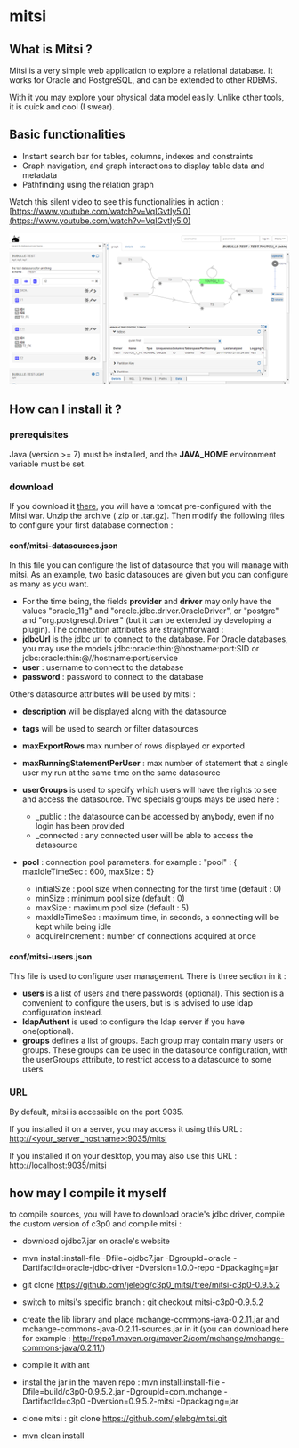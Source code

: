 # mitsi

## What is Mitsi ?

Mitsi is a very simple web application to explore a relational database. It works for Oracle and PostgreSQL, and can be extended to other RDBMS.

With it you may explore your physical data model easily. Unlike other tools, it is quick and cool (I swear).

## Basic functionalities

* Instant search bar for tables, columns, indexes and constraints 
* Graph navigation, and graph interactions to display table data and metadata 
* Pathfinding using the relation graph

Watch this silent video to see this functionalities in action : [https://www.youtube.com/watch?v=VqIGvtIy5l0](https://www.youtube.com/watch?v=VqIGvtIy5l0)

![Screen](/.github/mitsi_screen.png)

## How can I install it ?

### prerequisites

Java (version >= 7) must be installed, and the **JAVA_HOME** environment variable must be set.

### download

If you download it [there](https://github.com/jelebg/mitsi/releases/), you will have a tomcat pre-configured with the Mitsi war.
Unzip the archive (.zip or .tar.gz).
Then modify the following files to configure your first database connection :

#### conf/mitsi-datasources.json
In this file you can configure the list of datasource that you will manage with mitsi.
As an example, two basic datasouces are given but you can configure as many as you want.

* For the time being, the fields **provider** and **driver** may only have the values "oracle_11g" and "oracle.jdbc.driver.OracleDriver", or "postgre" and "org.postgresql.Driver" (but it can be extended by developing a plugin).
The connection attributes are straightforward :
* **jdbcUrl** is the jdbc url to connect to the database. For Oracle databases, you may use the models jdbc:oracle:thin:@hostname:port:SID or jdbc:oracle:thin:@//hostname:port/service
* **user** : username to connect to the database
* **password** : password to connect to the database

Others datasource attributes will be used by mitsi :
* **description** will be displayed along with the datasource
* **tags** will be used to search or filter datasources
* **maxExportRows** max number of rows displayed or exported
* **maxRunningStatementPerUser** : max number of statement that a single user my run at the same time on the same datasource
* **userGroups** is used to specify which users will have the rights to see and access the datasource. Two specials groups mays be used here :
	* _public : the datasource can be accessed by anybody, even if no login has been provided
	* _connected : any connected user will be able to access the datasource

* **pool** : connection pool parameters. for example : "pool" : { maxIdleTimeSec : 600,  maxSize : 5}
	* initialSize : pool size when connecting for the first time (default : 0)
	* minSize : minimum pool size (default : 0)
	* maxSize : maximum pool size (default : 5)
	* maxIdleTimeSec : maximum time, in seconds, a connecting will be kept while being idle
	* acquireIncrement : number of connections acquired at once

#### conf/mitsi-users.json

This file is used to configure user management. There is three section in it :
* **users** is a list of users and there passwords (optional). This section is a convenient to configure the users, but is is advised to use ldap configuration instead.
* **ldapAuthent** is used to configure the ldap server if you have one(optional).
* **groups** defines a list of groups. Each group may contain many users or groups. These groups can be used in the datasource configuration, with the userGroups attribute, to restrict access to a datasource to some users.

### URL

By default, mitsi is accessible on the port 9035.

If you installed it on a server, you may access it using this URL : [http://<your_server_hostname>:9035/mitsi](http://<your_server_hostname>:9035/mitsi/)

If you installed it on your desktop, you may also use this URL : [http://localhost:9035/mitsi](http://localhost:9035/mitsi/)
## how may I compile it myself
to compile sources, you will have to download oracle's jdbc driver, compile the custom version of c3p0 and compile mitsi :

* download ojdbc7.jar on oracle's website
* mvn install:install-file -Dfile=ojdbc7.jar -DgroupId=oracle -DartifactId=oracle-jdbc-driver -Dversion=1.0.0-repo -Dpackaging=jar

* git clone https://github.com/jelebg/c3p0_mitsi/tree/mitsi-c3p0-0.9.5.2
* switch to mitsi's specific branch : git checkout mitsi-c3p0-0.9.5.2
* create the lib library and place mchange-commons-java-0.2.11.jar and mchange-commons-java-0.2.11-sources.jar in it (you can download here for example : http://repo1.maven.org/maven2/com/mchange/mchange-commons-java/0.2.11/)
* compile it with ant
* instal the jar in the maven repo : mvn install:install-file -Dfile=build/c3p0-0.9.5.2.jar -DgroupId=com.mchange -DartifactId=c3p0 -Dversion=0.9.5.2-mitsi -Dpackaging=jar

* clone mitsi : git clone https://github.com/jelebg/mitsi.git 
* mvn clean install
